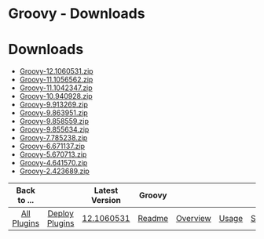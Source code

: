 
Groovy - Downloads
==================

# Downloads

- [Groovy-12.1060531.zip](https://raw.githubusercontent.com/UrbanCode/IBM-UCD-PLUGINS/main/files/Groovy/Groovy-12.1060531.zip)
- [Groovy-11.1056562.zip](https://raw.githubusercontent.com/UrbanCode/IBM-UCD-PLUGINS/main/files/Groovy/Groovy-11.1056562.zip)
- [Groovy-11.1042347.zip](https://raw.githubusercontent.com/UrbanCode/IBM-UCD-PLUGINS/main/files/Groovy/Groovy-11.1042347.zip)
- [Groovy-10.940928.zip](https://raw.githubusercontent.com/UrbanCode/IBM-UCD-PLUGINS/main/files/Groovy/Groovy-10.940928.zip)
- [Groovy-9.913269.zip](https://raw.githubusercontent.com/UrbanCode/IBM-UCD-PLUGINS/main/files/Groovy/Groovy-9.913269.zip)
- [Groovy-9.863951.zip](https://raw.githubusercontent.com/UrbanCode/IBM-UCD-PLUGINS/main/files/Groovy/Groovy-9.863951.zip)
- [Groovy-9.858559.zip](https://raw.githubusercontent.com/UrbanCode/IBM-UCD-PLUGINS/main/files/Groovy/Groovy-9.858559.zip)
- [Groovy-9.855634.zip](https://raw.githubusercontent.com/UrbanCode/IBM-UCD-PLUGINS/main/files/Groovy/Groovy-9.855634.zip)
- [Groovy-7.785238.zip](https://raw.githubusercontent.com/UrbanCode/IBM-UCD-PLUGINS/main/files/Groovy/Groovy-7.785238.zip)
- [Groovy-6.671137.zip](https://raw.githubusercontent.com/UrbanCode/IBM-UCD-PLUGINS/main/files/Groovy/Groovy-6.671137.zip)
- [Groovy-5.670713.zip](https://raw.githubusercontent.com/UrbanCode/IBM-UCD-PLUGINS/main/files/Groovy/Groovy-5.670713.zip)
- [Groovy-4.641570.zip](https://raw.githubusercontent.com/UrbanCode/IBM-UCD-PLUGINS/main/files/Groovy/Groovy-4.641570.zip)
- [Groovy-2.423689.zip](https://raw.githubusercontent.com/UrbanCode/IBM-UCD-PLUGINS/main/files/Groovy/Groovy-2.423689.zip)

|Back to ...||Latest Version|Groovy ||||
| :---: | :---: | :---: | :---: | :---: | :---: | :---: |
|[All Plugins](../../index.md)|[Deploy Plugins](../README.md)|[12.1060531](https://raw.githubusercontent.com/UrbanCode/IBM-UCD-PLUGINS/main/files/Groovy/Groovy-12.1060531.zip)|[Readme](README.md)|[Overview](overview.md)|[Usage](usage.md)|[Steps](steps.md)|

